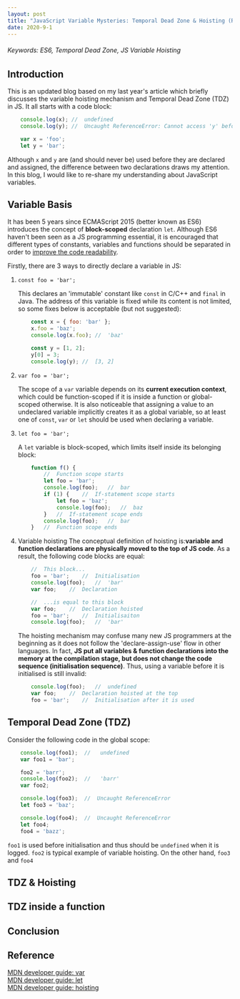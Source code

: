 ```yaml
---
layout: post
title: "JavaScript Variable Mysteries: Temporal Dead Zone & Hoisting (Remastered)"
date: 2020-9-1
---
```


###### _Keywords: ES6, Temporal Dead Zone, JS Variable Hoisting_

## Introduction

This is an updated blog based on my last year's article which briefly discusses the variable hoisting mechanism and Temporal Dead Zone (TDZ) in JS. It all starts with a code block:

```JavaScript
    console.log(x); //  undefined
    console.log(y); //  Uncaught ReferenceError: Cannot access 'y' before initialisation

    var x = 'foo';
    let y = 'bar';
```

Although `x` and `y` are (and should never be) used before they are declared and assigned, the difference between two declarations draws my attention. In this blog, I would like to re-share my understanding about JavaScript variables.

## Variable Basis

It has been 5 years since ECMAScript 2015 (better known as ES6) introduces the concept of __block-scoped__ declaration `let`. Although ES6 haven't been seen as a JS programming essential, it is encouraged that different types of constants, variables and functions should be separated in order to [improve the code readability](https://github.com/airbnb/javascript#variables--const).

Firstly, there are 3 ways to directly declare a variable in JS:

1. `const foo = 'bar';`

    This declares an 'immutable' constant like `const` in C/C++ and `final` in Java. The address of this variable is fixed while its content is not limited, so some fixes below is acceptable (but not suggested):

    ```JavaScript
        const x = { foo: 'bar' };
        x.foo = 'baz';
        console.log(x.foo); //  'baz'

        const y = [1, 2];
        y[0] = 3;
        console.log(y); //  [3, 2]
    ```

2. `var foo = 'bar';`

    The scope of a `var` variable depends on its __current execution context__, which could be function-scoped if it is inside a function or global-scoped otherwise. It is also noticeable that assigning a value to an undeclared variable implicitly creates it as a global variable, so at least one of `const`, `var` or `let` should be used when declaring a variable.

3. `let foo = 'bar';`

    A `let` variable is block-scoped, which limits itself inside its belonging block:

    ```Javascript
        function f() {
            //  Function scope starts
            let foo = 'bar';
            console.log(foo);   //  bar
            if (1) {    //  If-statement scope starts
                let foo = 'baz';
                console.log(foo);   //  baz
            }   //  If-statement scope ends
            console.log(foo);   //  bar
        }   //  Function scope ends
    ```

4. Variable hoisting
    The conceptual definition of hoisting is:__variable and function declarations are physically moved to the top of JS code__. As a result, the following code blocks are equal:

    ```JavaScript
        //  This block...
        foo = 'bar';    //  Initialisation
        console.log(foo);   //  'bar'
        var foo;    //  Declaration

        //  ...is equal to this block
        var foo;    //  Declaration hoisted
        foo = 'bar';    //  Initialisaiton
        console.log(foo);   //  'bar'
    ```

    The hoisting mechanism may confuse many new JS programmers at the beginning as it does not follow the 'declare-assign-use' flow in other languages. In fact, __JS put all variables & function declarations into the memory at the compilation stage, but does not change the code sequence (initialisation sequence)__. Thus, using a variable before it is initialised is still invalid:

    ```JavaScript
        console.log(foo);   //  undefined
        var foo;    //  Declaration hoisted at the top
        foo = 'bar';    //  Initialisation after it is used
    ```

## Temporal Dead Zone (TDZ)

Consider the following code in the global scope:

```Javascript
    console.log(foo1);  //   undefined
    var foo1 = 'bar';

    foo2 = 'barr';
    console.log(foo2);  //   'barr'
    var foo2;

    console.log(foo3);  //  Uncaught ReferenceError
    let foo3 = 'baz';

    console.log(foo4);  //  Uncaught ReferenceError
    let foo4;
    foo4 = 'bazz';
```

`foo1` is used before initialisation and thus should be `undefined` when it is logged. `foo2` is typical example of variable hoisting. On the other hand, `foo3` and `foo4` 

## TDZ & Hoisting

## TDZ inside a function

## Conclusion

## Reference

[MDN developer guide: var](https://developer.mozilla.org/en-US/docs/Web/JavaScript/Reference/Statements/var)  
[MDN developer guide: let](https://developer.mozilla.org/en-US/docs/Web/JavaScript/Reference/Statements/let)  
[MDN developer guide: hoisting](https://developer.mozilla.org/en-US/docs/Glossary/Hoisting)